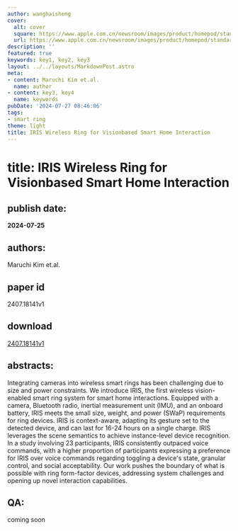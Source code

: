 ```yaml
---
author: wanghaisheng
cover:
  alt: cover
  square: https://www.apple.com.cn/newsroom/images/product/homepod/standard/Apple-HomePod-hero-230118_big.jpg.large_2x.jpg
  url: https://www.apple.com.cn/newsroom/images/product/homepod/standard/Apple-HomePod-hero-230118_big.jpg.large_2x.jpg
description: ''
featured: true
keywords: key1, key2, key3
layout: ../../layouts/MarkdownPost.astro
meta:
- content: Maruchi Kim et.al.
  name: author
- content: key3, key4
  name: keywords
pubDate: '2024-07-27 08:46:06'
tags:
- smart ring
theme: light
title: IRIS Wireless Ring for Visionbased Smart Home Interaction
---
```


# title: IRIS Wireless Ring for Visionbased Smart Home Interaction 
## publish date: 
**2024-07-25** 
## authors: 
  Maruchi Kim et.al. 
## paper id
2407.18141v1
## download
[2407.18141v1](http://arxiv.org/abs/2407.18141v1)
## abstracts:
Integrating cameras into wireless smart rings has been challenging due to size and power constraints. We introduce IRIS, the first wireless vision-enabled smart ring system for smart home interactions. Equipped with a camera, Bluetooth radio, inertial measurement unit (IMU), and an onboard battery, IRIS meets the small size, weight, and power (SWaP) requirements for ring devices. IRIS is context-aware, adapting its gesture set to the detected device, and can last for 16-24 hours on a single charge. IRIS leverages the scene semantics to achieve instance-level device recognition. In a study involving 23 participants, IRIS consistently outpaced voice commands, with a higher proportion of participants expressing a preference for IRIS over voice commands regarding toggling a device's state, granular control, and social acceptability. Our work pushes the boundary of what is possible with ring form-factor devices, addressing system challenges and opening up novel interaction capabilities.
## QA:
coming soon
